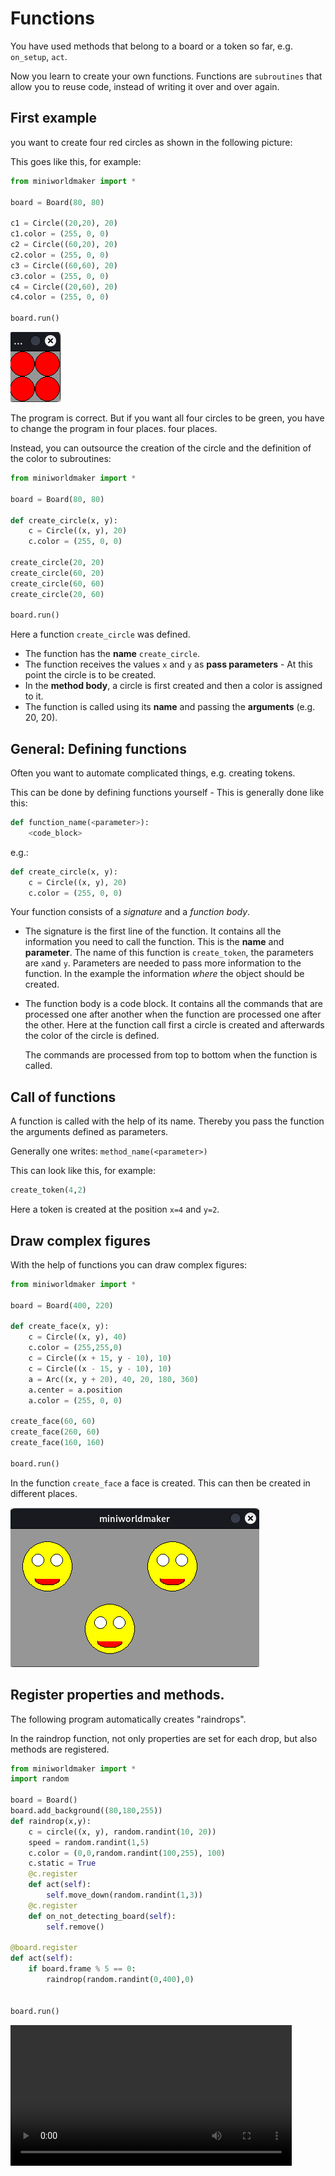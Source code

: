 # Functions

You have used methods that belong to a board or a token so far, e.g. ``on_setup``, ``act``.

Now you learn to create your own functions. Functions are ``subroutines`` that allow you to reuse code,
instead of writing it over and over again.

## First example

you want to create four red circles as shown in the following picture:


This goes like this, for example:

``` python
from miniworldmaker import *

board = Board(80, 80)

c1 = Circle((20,20), 20)
c1.color = (255, 0, 0)
c2 = Circle((60,20), 20)
c2.color = (255, 0, 0)
c3 = Circle((60,60), 20)
c3.color = (255, 0, 0)
c4 = Circle((20,60), 20)
c4.color = (255, 0, 0)

board.run()
```

![4 red circles](../_images/processing/4red_circles.png)

The program is correct. But if you want all four circles to be green, you have to change the program in four places.
four places.

Instead, you can outsource the creation of the circle and the definition of the color to subroutines:

``` python
from miniworldmaker import *

board = Board(80, 80)

def create_circle(x, y):
    c = Circle((x, y), 20)
    c.color = (255, 0, 0)
    
create_circle(20, 20)
create_circle(60, 20)
create_circle(60, 60)
create_circle(20, 60)

board.run()
```

Here a function `create_circle` was defined.

* The function has the **name** `create_circle`.
* The function receives the values `x` and `y` as **pass parameters** - At this point the circle is to be created.
* In the **method body**, a circle is first created and then a color is assigned to it.
* The function is called using its **name** and passing the **arguments** (e.g. 20, 20).

## General: Defining functions

Often you want to automate complicated things, e.g. creating tokens.

This can be done by defining functions yourself - This is generally done like this:

``` python
def function_name(<parameter>):
    <code_block>
```

e.g.:

``` python
def create_circle(x, y):
    c = Circle((x, y), 20)
    c.color = (255, 0, 0)
```


Your function consists of a *signature* and a *function body*.

* The signature is the first line of the function. It contains all the information
  you need to call the function. This is the **name** and **parameter**.
  The name of this function is `create_token`, the parameters are `x`and `y`.
  Parameters are needed to pass more information to the function. In the example
  the information *where* the object should be created.

* The function body is a code block. It contains all the commands that are processed one after another when the function
  are processed one after the other. Here at the function call first a circle is created and afterwards
  the color of the circle is defined.
  
  The commands are processed from top to bottom when the function is called.

## Call of functions

A function is called with the help of its name. Thereby you pass the function the
arguments defined as parameters.

Generally one writes:
`method_name(<parameter>)`

This can look like this, for example:

``` python
create_token(4,2)
```

Here a token is created at the position `x=4` and `y=2`.

## Draw complex figures

With the help of functions you can draw complex figures:

``` python
from miniworldmaker import *

board = Board(400, 220)

def create_face(x, y):
    c = Circle((x, y), 40)
    c.color = (255,255,0)
    c = Circle((x + 15, y - 10), 10)
    c = Circle((x - 15, y - 10), 10)
    a = Arc((x, y + 20), 40, 20, 180, 360)
    a.center = a.position
    a.color = (255, 0, 0)
    
create_face(60, 60)
create_face(260, 60)
create_face(160, 160)

board.run()
```

In the function `create_face` a face is created.
This can then be created in different places.

![faces](../_images/processing/face3.png)

## Register properties and methods.

The following program automatically creates "raindrops".

In the raindrop function, not only properties are set for each drop, but also methods are registered.

``` python
from miniworldmaker import *
import random

board = Board()
board.add_background((80,180,255))
def raindrop(x,y):
    c = circle((x, y), random.randint(10, 20))
    speed = random.randint(1,5)
    c.color = (0,0,random.randint(100,255), 100)
    c.static = True
    @c.register
    def act(self):
        self.move_down(random.randint(1,3))
    @c.register
    def on_not_detecting_board(self):
        self.remove()
        
@board.register
def act(self):
    if board.frame % 5 == 0:
        raindrop(random.randint(0,400),0)
    

board.run()
```

 <video controls loop width=450px>
  <source src="../_static/raindrops.webm" type="video/webm">
  Your browser does not support the video tag.
</video>